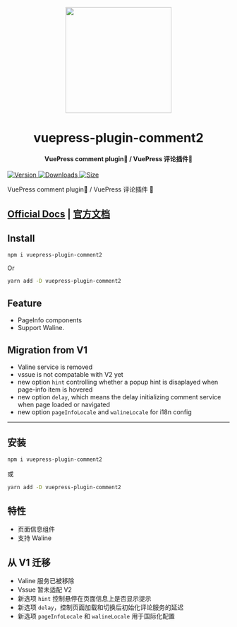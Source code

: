 <!-- markdownlint-disable -->
<p align="center">
  <img width="240" src="https://vuepress-theme-hope.github.io/logo.svg" style="text-align: center;"/>
</p>
<h1 align="center">vuepress-plugin-comment2</h1>
<h4 align="center">VuePress comment plugin💬 / VuePress 评论插件💬</h4>

[![Version](https://img.shields.io/npm/v/vuepress-plugin-comment2.svg?style=flat-square&logo=npm) ![Downloads](https://img.shields.io/npm/dm/vuepress-plugin-comment2.svg?style=flat-square&logo=npm) ![Size](https://img.shields.io/bundlephobia/min/vuepress-plugin-comment2?style=flat-square&logo=npm)](https://www.npmjs.com/package/vuepress-plugin-comment2)

<!-- markdownlint-restore -->

VuePress comment plugin💬 / VuePress 评论插件 💬

## [Official Docs](https://vuepress-theme-hope.github.io/comment/) | [官方文档](https://vuepress-theme-hope.github.io/comment/zh/)

## Install

```bash
npm i vuepress-plugin-comment2
```

Or

```bash
yarn add -D vuepress-plugin-comment2
```

## Feature

- PageInfo components
- Support Waline.

## Migration from V1

- Valine service is removed
- vssue is not compatable with V2 yet
- new option `hint` controlling whether a popup hint is disaplayed when page-info item is hovered
- new option `delay`, which means the delay initializing comment service when page loaded or navigated
- new option `pageInfoLocale` and `walineLocale` for i18n config

---

## 安装

```bash
npm i vuepress-plugin-comment2
```

或

```bash
yarn add -D vuepress-plugin-comment2
```

## 特性

- 页面信息组件
- 支持 Waline

## 从 V1 迁移

- Valine 服务已被移除
- Vssue 暂未适配 V2
- 新选项 `hint` 控制悬停在页面信息上是否显示提示
- 新选项 `delay`，控制页面加载和切换后初始化评论服务的延迟
- 新选项 `pageInfoLocale` 和 `walineLocale` 用于国际化配置
